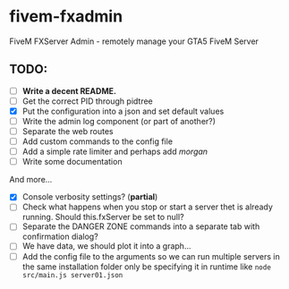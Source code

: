 # fivem-fxadmin
FiveM FXServer Admin - remotely manage your GTA5 FiveM Server

## TODO:
- [ ] **Write a decent README.**
- [ ] Get the correct PID through pidtree
- [x] Put the configuration into a json and set default values
- [ ] Write the admin log component (or part of another?)
- [ ] Separate the web routes
- [ ] Add custom commands to the config file
- [ ] Add a simple rate limiter and perhaps add *morgan*
- [ ] Write some documentation

And more...
- [x] Console verbosity settings? (**partial**)
- [ ] Check what happens when you stop or start a server thet is already running. Should this.fxServer be set to null?
- [ ] Separate the DANGER ZONE commands into a separate tab with confirmation dialog?
- [ ] We have data, we should plot it into a graph...
- [ ] Add the config file to the arguments so we can run multiple servers in the same installation folder only be specifying it in runtime like `node src/main.js server01.json`
